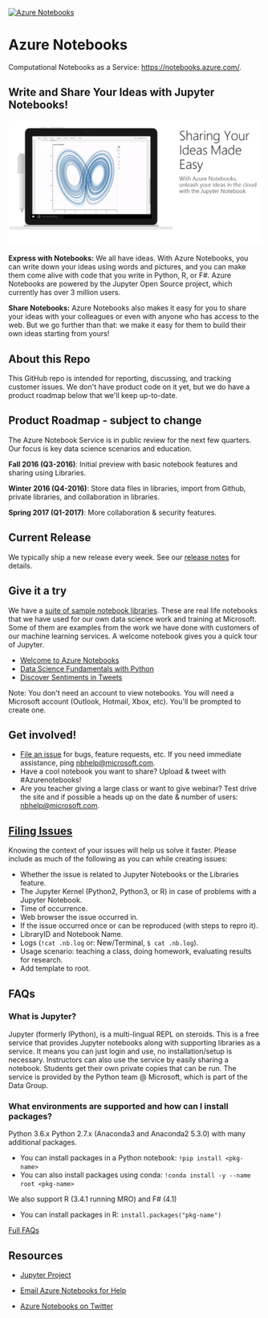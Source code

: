 [![Azure Notebooks](https://notebooks.azure.com/launch.png)](https://notebooks.azure.com/Microsoft/libraries/samples)

# Azure Notebooks
Computational Notebooks as a Service: <https://notebooks.azure.com/>.

## Write and Share Your Ideas with Jupyter Notebooks!

![banner](.github/aznb_github.png "banner")

**Express with Notebooks:**
  We all have ideas.  With Azure Notebooks, you can write down your ideas using
  words and pictures, and you can make them come alive with code that you write
  in Python, R, or F#.  Azure Notebooks are powered by the Jupyter Open Source
  project, which currently has over 3 million users.

**Share Notebooks:**
  Azure Notebooks also makes it easy for you to share your ideas with your
  colleagues or even with anyone who has access to the web.  But we go further
  than that: we make it easy for them to build their own ideas starting from
  yours!

## About this Repo

This GitHub repo is intended for reporting, discussing, and tracking customer
issues.  We don't have product code on it yet, but we do have a product roadmap
below that we'll keep up-to-date.

## Product Roadmap - subject to change

The Azure Notebook Service is in public review for the next few quarters.  Our
focus is key data science scenarios and education.

**Fall 2016 (Q3-2016)**:
  Initial preview with basic notebook features and sharing using Libraries.

**Winter 2016 (Q4-2016)**:
  Store data files in libraries, import from Github, private libraries, and
  collaboration in libraries.

**Spring 2017 (Q1-2017)**:
  More collaboration & security features.

## Current Release

We typically ship a new release every week.  See our [release
notes](https://notebooks.azure.com/new) for details.

## Give it a try

We have a [suite of sample notebook
libraries](https://notebooks.azure.com/Microsoft/libraries/samples).  These are
real life notebooks that we have used for our own data science work and
training at Microsoft.  Some of them are examples from the work we have done
with customers of our machine learning services.  A welcome notebook gives you
a quick tour of Jupyter.

* [Welcome to Azure Notebooks](https://notebooks.azure.com/Microsoft/libraries/samples/html/Azure%20Notebooks%20-%20Welcome.ipynb)
* [Data Science Fundamentals with Python](https://notebooks.azure.com/rheartpython/libraries/PythonDS101)
* [Discover Sentiments in Tweets](https://notebooks.azure.com/Microsoft/libraries/samples/html/Discover%20Sentiments%20in%20Tweets.ipynb)

Note: You don't need an account to view notebooks.  You will need a Microsoft
account (Outlook, Hotmail, Xbox, etc).  You'll be prompted to create one.

## Get involved!

* [File an issue](https://github.com/Microsoft/AzureNotebooks/issues/new) for
  bugs, feature requests, etc.  If you need immediate assistance, ping
  <nbhelp@microsoft.com>.
* Have a cool notebook you want to share?  Upload & tweet with #Azurenotebooks!
* Are you teacher giving a large class or want to give webinar?  Test drive the
  site and if possible a heads up on the date & number of users:
  <nbhelp@microsoft.com>.

## [Filing Issues](https://github.com/Microsoft/AzureNotebooks/issues/new)

Knowing the context of your issues will help us solve it faster. Please include
as much of the following as you can while creating issues:

* Whether the issue is related to Jupyter Notebooks or the Libraries feature.
* The Jupyter Kernel (Python2, Python3, or R) in case of problems with a
  Jupyter Notebook.
* Time of occurrence.
* Web browser the issue occurred in.
* If the issue occurred once or can be reproduced (with steps to repro it).
* LibraryID and Notebook Name.
* Logs (`!cat .nb.log` or: New/Terminal, `$ cat .nb.log`).
* Usage scenario: teaching a class, doing homework, evaluating results for
  research.
* Add template to root.

## FAQs

### What is Jupyter?

Jupyter (formerly IPython), is a multi-lingual REPL on steroids.  This is a
free service that provides Jupyter notebooks along with supporting libraries as
a service.  It means you can just login and use, no installation/setup is
necessary.  Instructors can also use the service by easily sharing a notebook.
Students get their own private copies that can be run.  The service is provided
by the Python team @ Microsoft, which is part of the Data Group.

### What environments are supported and how can I install packages?

Python 3.6.x Python 2.7.x (Anaconda3 and Anaconda2 5.3.0) with many additional
packages.
- You can install packages in a Python notebook: `!pip install <pkg-name>`
- You can also install packages using conda:
  `!conda install -y --name root <pkg-name>`

We also support R (3.4.1 running MRO) and F# (4.1)
- You can install packages in R: `install.packages("pkg-name")`

[Full FAQs](https://notebooks.azure.com/faq)

## Resources

* [Jupyter Project](https://jupyter.org/)

* [Email Azure Notebooks for Help](mailto:nbhelp@microsoft.com)

* [Azure Notebooks on Twitter](https://twitter.com/AzureNotebooks)
